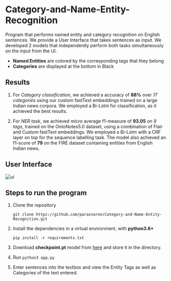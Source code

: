 # Category-and-Name-Entity-Recognition
Program that performs named entity and category recognition on English sentences. We provide a User Interface that takes sentences as input. We developed 2 models that independently perform both tasks simultaneously on the input from the UI.

* **Named Entities** are colored by the corresponding tags that they belong
* **Categories** are displayed at the bottom in Black


## Results

1. For *Category classification*, we achieved a accuracy of **88%** over *17 categories* using our custom fastText embeddings trained on a large Indian news corpora. We employed a Bi-Lstm for classification, as it achieved the best results.

2. For *NER task*, we achieved micro average f1-measure of **93.05** on *9 tags*, trained on the OntoNotes5.0 dataset, using a combination of Flair and Custom fastText embeddings. We employed a Bi-Lstm with a CRF layer on top for the sequence labelling task. The model also achieved an f1-score of **79** on the FIRE dataset containing entities from English Indian news. 


## User Interface

![ui](https://user-images.githubusercontent.com/29833297/69327371-7318d100-0c73-11ea-86b6-c052c991e76a.PNG)


## Steps to run the program

1.  Clone the repository

    `git clone https://github.com/parasnaren/Category-and-Name-Entity-Recognition.git`
    
2.  Install the dependencies in a virtual environment, with **python3.6+**

    `pip install -r requirements.txt`
     
3.  Download **checkpoint.pt** model from [here](https://drive.google.com/file/d/1XZWm5nGf8s_FLrJlxYamEPbPIRCYrHBH/view?usp=sharing) and store it in the directory.

4.  Run `python3 app.py`

5.  Enter sentences into the textbox and view the Entity Tags as well as Categories of the text entered.

